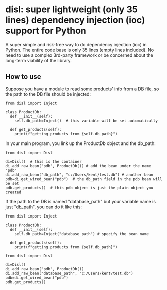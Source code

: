# disl: super lightweight (only 35 lines) dependency injection (ioc) support for Python

A super simple and risk-free way to do dependency injection (ioc) in Python.
The entire code base is only 35 lines (empty lines included). No need to
use a complex 3rd-party framework or be concerned about the long-term viability
of the library.

## How to use
Suppose you have a module to read some products' info from a DB file, so the
path to the DB file should be injected:

    from disl import Inject

    class ProductDb:
      def __init__(self):
        self.db_path=Inject()  # this variable will be set automatically
      
      def get_products(self):
        print(f"getting products from {self.db_path}")

In your main program, you link up the ProductDb object and the db_path:

    from disl import Disl

    di=Disl()  # this is the container
    di.add_raw_bean("pdb", ProductDb()) # add the bean under the name "pdb"
    di.add_raw_bean("db_path", "c:/Users/kent/test.db") # another bean
    pdb=di.get_wired_bean("pdb")  # the db_path field in the pdb bean will be set
    pdb.get_products()  # this pdb object is just the plain object you created

If the path to the DB is named "database_path" but your variable name is
just "db_path", you can do it like this:

    from disl import Inject

    class ProductDb:
      def __init__(self):
        self.db_path=Inject("database_path") # specify the bean name
      
      def get_products(self):
        print(f"getting products from {self.db_path}")

    from disl import Disl

    di=Disl()
    di.add_raw_bean("pdb", ProductDb())
    di.add_raw_bean("database_path", "c:/Users/kent/test.db")
    pdb=di.get_wired_bean("pdb")
    pdb.get_products()
